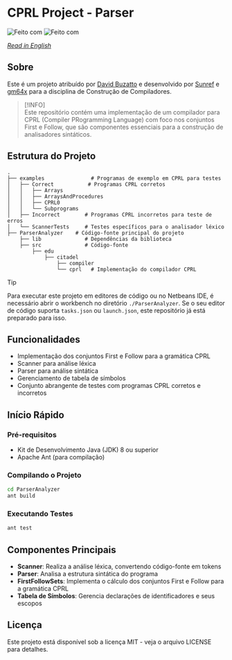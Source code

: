 # CPRL Project - Parser

![Feito com](https://img.shields.io/badge/Feito%20com-Java-EC4134?labelColor=black&style=flat-square&logo=openjdk)
![Feito com](https://img.shields.io/badge/Feito%20com-Netbeans-0751CF?labelColor=black&style=flat-square&logo=apachenetbeanside)


_[Read in English](Readme.md)_

## Sobre

Este é um projeto atribuído por <a href="https://github.com/davidbuzatto">David Buzatto</a> e desenvolvido por <a href="https://github.com/Sunref">Sunref</a> e <a href="https://github.com/gm64x">gm64x</a> para a disciplina de Construção de Compiladores.

> [!INFO]  
> Este repositório contém uma implementação de um compilador para CPRL (Compiler PRogramming Language) com foco nos conjuntos First e Follow, que são componentes essenciais para a construção de analisadores sintáticos.

## Estrutura do Projeto

```
.
├── examples               # Programas de exemplo em CPRL para testes
│   ├── Correct           # Programas CPRL corretos
│   │   ├── Arrays
│   │   ├── ArraysAndProcedures
│   │   ├── CPRL0
│   │   └── Subprograms
│   ├── Incorrect        # Programas CPRL incorretos para teste de erros
│   └── ScannerTests     # Testes específicos para o analisador léxico
├── ParserAnalyzer    # Código-fonte principal do projeto
    ├── lib              # Dependências da biblioteca
    ├── src              # Código-fonte
        ├── edu
            ├── citadel
                ├── compiler
                └── cprl   # Implementação do compilador CPRL
```

>[!TIP]
>Para executar este projeto em editores de código ou no Netbeans IDE, é necessário abrir o workbench no diretório `./ParserAnalyzer`. Se o seu editor de código suporta `tasks.json` ou `launch.json`, este repositório já está preparado para isso.

## Funcionalidades

- Implementação dos conjuntos First e Follow para a gramática CPRL
- Scanner para análise léxica
- Parser para análise sintática
- Gerenciamento de tabela de símbolos
- Conjunto abrangente de testes com programas CPRL corretos e incorretos

## Início Rápido

### Pré-requisitos

- Kit de Desenvolvimento Java (JDK) 8 ou superior
- Apache Ant (para compilação)

### Compilando o Projeto

```bash
cd ParserAnalyzer
ant build
```

### Executando Testes

```bash
ant test
```

## Componentes Principais

- **Scanner**: Realiza a análise léxica, convertendo código-fonte em tokens
- **Parser**: Analisa a estrutura sintática do programa
- **FirstFollowSets**: Implementa o cálculo dos conjuntos First e Follow para a gramática CPRL
- **Tabela de Símbolos**: Gerencia declarações de identificadores e seus escopos

## Licença

Este projeto está disponível sob a licença MIT - veja o arquivo LICENSE para detalhes.
